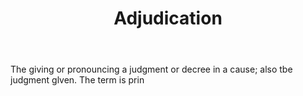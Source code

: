 ---
title: Adjudication
permalink: "/definitions/adjudication.html"
body: The giving or pronouncing a judgment or decree in a cause; also tbe judgment
  glven. The term is prin
published_at: '2018-07-07'
layout: post
---